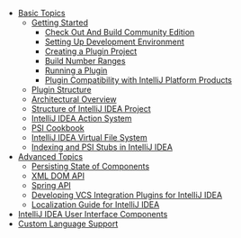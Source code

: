 <!-- 
    Similar to GitBook SUMMARY.md - https://github.com/GitbookIO/gitbook#summarymd,
    but list items without links will not be included in the table of contents.
    Also you can use HTML-comments.
-->

* [Basic Topics](basic_topics.html)
    * [Getting Started](getting_started.html)
        * [Check Out And Build Community Edition](checkout_and_build_community.html)
        * [Setting Up Development Environment](setting_up_environment.html)
        * [Creating a Plugin Project](creating_plugin_project.html)
        * [Build Number Ranges](build_number_ranges.html)
        * [Running a Plugin](running_plugin.html)
        * [Plugin Compatibility with IntelliJ Platform Products](plugin_compatibility.html)
    * [Plugin Structure](plugin_structure.html)
    * [Architectural Overview](architectural_overview.html)
    * [Structure of IntelliJ IDEA Project](project_structure.html)
    * [IntelliJ IDEA Action System](action_system.html)
    * [PSI Cookbook](psi_cookbook.html)
    * [IntelliJ IDEA Virtual File System](intellij_vfs.html)
    * [Indexing and PSI Stubs in IntelliJ IDEA](indexing_and_psi_stubs.html)
* [Advanced Topics](advanced_topics.html)
    * [Persisting State of Components](persisting_state.html)
    * [XML DOM API](xml_dom_api.html)
    * [Spring API](spring_api.html)
    * [Developing VCS Integration Plugins for IntelliJ IDEA](vcs_integration_for_plugins.html)
    * [Localization Guide for IntelliJ IDEA](localization_guide.html)
* [IntelliJ IDEA User Interface Components](ui_components.html)
* [Custom Language Support](custom_language_support.html)


